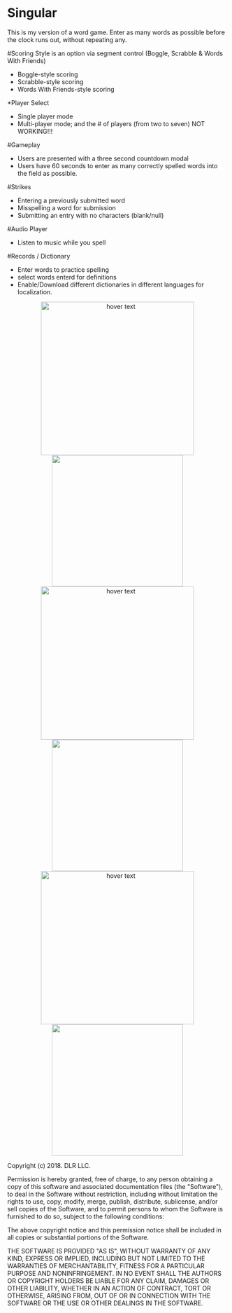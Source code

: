 # Singular
This is my version of a word game. Enter as  many words as possible before the clock runs out, without repeating any.

#Scoring Style is an option via segment control (Boggle, Scrabble & Words With Friends)
- Boggle-style scoring
- Scrabble-style scoring
- Words With Friends-style scoring

*Player Select
- Single player mode
- Multi-player mode; and the # of players (from two to seven)  NOT WORKING!!!
  
#Gameplay
- Users are presented with a three second countdown modal
- Users have 60 seconds to enter as many correctly spelled words into the field as possible. 

#Strikes
- Entering a previously submitted word
- Misspelling a word for submission
- Submitting an entry with no characters (blank/null)

#Audio Player
- Listen to music while you spell

#Records / Dictionary
- Enter words to practice spelling
- select words enterd for definitions
- Enable/Download different dictionaries in different languages for localization.

<p align="center">
  <img src="https://github.com/dlr4life/Singular/blob/master/Singular/Assets.xcassets/IMG_0081.imageset/IMG_0081.PNG" width="350" title="hover text">
  <img src="your_relative_path_here_number_2_large_name" width="300" alt="">

  <img src="https://github.com/dlr4life/Singular/blob/master/Singular/Assets.xcassets/IMG_0083.imageset/IMG_0083.PNG" width="350" title="hover text">
  <img src="your_relative_path_here_number_2_large_name" width="300" alt="">

  <img src="https://github.com/dlr4life/Singular/blob/master/Singular/Assets.xcassets/IMG_0082.imageset/IMG_0082.PNG" width="350" title="hover text">
  <img src="your_relative_path_here_number_2_large_name" width="300" alt="">
</p>

Copyright (c) 2018. DLR LLC.

Permission is hereby granted, free of charge, to any person obtaining a copy
of this software and associated documentation files (the "Software"), to deal
in the Software without restriction, including without limitation the rights
to use, copy, modify, merge, publish, distribute, sublicense, and/or sell
copies of the Software, and to permit persons to whom the Software is
furnished to do so, subject to the following conditions:

The above copyright notice and this permission notice shall be included in all
copies or substantial portions of the Software.

THE SOFTWARE IS PROVIDED "AS IS", WITHOUT WARRANTY OF ANY KIND, EXPRESS OR
IMPLIED, INCLUDING BUT NOT LIMITED TO THE WARRANTIES OF MERCHANTABILITY,
FITNESS FOR A PARTICULAR PURPOSE AND NONINFRINGEMENT. IN NO EVENT SHALL THE
AUTHORS OR COPYRIGHT HOLDERS BE LIABLE FOR ANY CLAIM, DAMAGES OR OTHER
LIABILITY, WHETHER IN AN ACTION OF CONTRACT, TORT OR OTHERWISE, ARISING FROM,
OUT OF OR IN CONNECTION WITH THE SOFTWARE OR THE USE OR OTHER DEALINGS IN THE
SOFTWARE.
